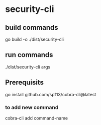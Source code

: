 # security-cli

## build commands

go build -o ./dist/security-cli

## run commands

./dist/security-cli args


## Prerequisits
go install github.com/spf13/cobra-cli@latest


### to add new command

cobra-cli add command-name

